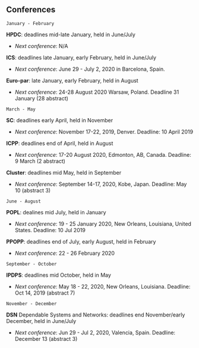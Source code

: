 ## Conferences

`January - February`

**HPDC**: deadlines mid-late January, held in June/July
  - *Next conference*: N/A

**ICS**: deadlines late January, early February, held in June/July
  - *Next conference*: June 29 - July 2, 2020 in Barcelona, Spain.

**Euro-par**: late January, early February, held in August
  - *Next conference*: 24-28 August 2020 Warsaw, Poland. Deadline 31 January (28 abstract)


`March - May`

**SC**: deadlines early April, held in November
  - *Next conference*: November 17-22, 2019, Denver. Deadline: 10 April 2019

**ICPP**: deadlines end of April, held in August
  - *Next conference*: 17-20 August 2020, Edmonton, AB, Canada. Deadline: 9 March (2 abstract)

**Cluster**: deadlines mid May, held in September
  - *Next conference*: September 14-17, 2020, Kobe, Japan. Deadline: May 10 (abstract 3)


`June - August`

**POPL**: dealines mid July, held in January
  - *Next conference*: 19 - 25 January 2020, New Orleans, Louisiana, United States. Deadline: 10 Jul 2019

**PPOPP**: deadlines end of July, early August, held in February
  - *Next conference*: 22 - 26 February 2020 


`September - October`

**IPDPS**: deadlines mid October, held in May
  - *Next conference*: May 18 - 22, 2020, New Orleans, Louisiana. Deadline: Oct 14, 2019 (abstract 7)


`November - December`

**DSN** Dependable Systems and Networks: deadlines end November/early December, held in June/July
  - *Next conference*: Jun 29 - Jul 2, 2020, Valencia, Spain. Deadline: December 13 (abstract 3)
